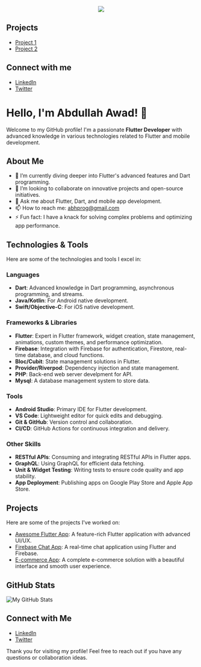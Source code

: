<p align="center">
  <img src="https://readme-typing-svg.demolab.com/?lines=Hello,+I'm+Abdullah!;A+mobile+proficient+cross-platform+developer.">
</p>

## Projects
- [Project 1](https://github.com/Abhprog/project1)
- [Project 2](https://github.com/Abhprog/project2)

## Connect with me
- [LinkedIn](https://www.linkedin.com/in/abhprog)
- [Twitter](https://twitter.com/abhprog)




# Hello, I'm Abdullah Awad! 👋

Welcome to my GitHub profile! I'm a passionate **Flutter Developer** with advanced knowledge in various technologies related to Flutter and mobile development.

## About Me

- 🌱 I’m currently diving deeper into Flutter's advanced features and Dart programming.
- 👯 I’m looking to collaborate on innovative projects and open-source initiatives.
- 💬 Ask me about Flutter, Dart, and mobile app development.
- 📫 How to reach me: [abhprog@gmail.com](mailto:abhprog@gmail.com)
- ⚡ Fun fact: I have a knack for solving complex problems and optimizing app performance.

## Technologies & Tools

Here are some of the technologies and tools I excel in:

### Languages

- **Dart**: Advanced knowledge in Dart programming, asynchronous programming, and streams.
- **Java/Kotlin**: For Android native development.
- **Swift/Objective-C**: For iOS native development.

### Frameworks & Libraries

- **Flutter**: Expert in Flutter framework, widget creation, state management, animations, custom themes, and performance optimization.
- **Firebase**: Integration with Firebase for authentication, Firestore, real-time database, and cloud functions.
- **Bloc/Cubit**: State management solutions in Flutter.
- **Provider/Riverpod**: Dependency injection and state management.
- **PHP**: Back-end web server develpment for API.
- **Mysql**: A database management system to store data.

### Tools

- **Android Studio**: Primary IDE for Flutter development.
- **VS Code**: Lightweight editor for quick edits and debugging.
- **Git & GitHub**: Version control and collaboration.
- **CI/CD**: GitHub Actions for continuous integration and delivery.

### Other Skills

- **RESTful APIs**: Consuming and integrating RESTful APIs in Flutter apps.
- **GraphQL**: Using GraphQL for efficient data fetching.
- **Unit & Widget Testing**: Writing tests to ensure code quality and app stability.
- **App Deployment**: Publishing apps on Google Play Store and Apple App Store.

## Projects

Here are some of the projects I've worked on:

- [Awesome Flutter App](https://github.com/Abhprog/awesome-flutter-app): A feature-rich Flutter application with advanced UI/UX.
- [Firebase Chat App](https://github.com/Abhprog/firebase-chat-app): A real-time chat application using Flutter and Firebase.
- [E-commerce App](https://github.com/Abhprog/e-commerce-app): A complete e-commerce solution with a beautiful interface and smooth user experience.

## GitHub Stats

![My GitHub Stats](https://github-readme-stats.vercel.app/api?username=Abhprog&show_icons=true&theme=dark)

## Connect with Me

- [LinkedIn](https://www.linkedin.com/in/abdullah-awad-092764146)
- [Twitter](https://twitter.com/abhprog)

Thank you for visiting my profile! Feel free to reach out if you have any questions or collaboration ideas.
